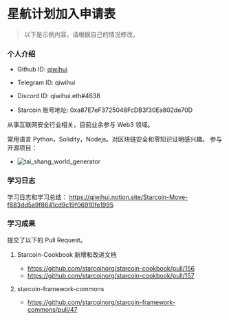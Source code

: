 

# 星航计划加入申请表

> 以下是示例内容，请根据自己的情况修改。

### 个人介绍

* Github ID: [qiwihui](https://github.com/qiwihui)

* Telegram ID: qiwihui

* Discord ID: qiwihui.eth#4638

* Starcoin 账号地址: 0xa87E7eF3725048FcDB3f30Ea802de70D


从事互联网安全行业相关，目前业余参与 Web3 领域。

常用语言 Python，Solidity，Nodejs。对区块链安全和零知识证明感兴趣。
参与开源项目：

* ![tai_shang_world_generator](https://github.com/WeLightProject/tai_shang_world_generator)

### 学习日志

学习日志和学习总结： https://qiwihui.notion.site/Starcoin-Move-f883dd5a9f8641cd9c19f06910fe1995

### 学习成果

提交了以下的 Pull Request。

1. Starcoin-Cookbook 新增和改进文档

   - https://github.com/starcoinorg/starcoin-cookbook/pull/156
   - https://github.com/starcoinorg/starcoin-cookbook/pull/157

2. starcoin-framework-commons

   - https://github.com/starcoinorg/starcoin-framework-commons/pull/47
